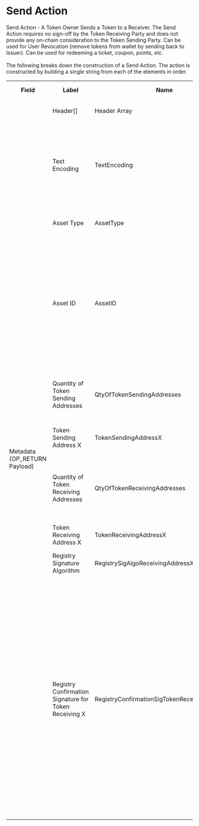 
<html>
	<head>
		<link rel="stylesheet" href="css/style.css">
		<H1>Send Action</H1>
		<p>
		Send Action -  A Token Owner Sends a Token to a Receiver. The Send Action requires no sign-off by the Token Receiving Party and does not provide any on-chain consideration to the Token Sending Party.  Can be used for User Revocation (remove tokens from wallet by sending back to Issuer).  Can be used for redeeming a ticket, coupon, points, etc.<br><br>
		The following breaks down the construction of a Send Action. The action is constructed by building a single string from each of the elements in order.
		</p>
	</head>
	<div class="ritz grid-container" dir="ltr">
		<body>
			<table class="waffle" cellspacing="0" cellpadding="0" table-layout=fixed width=100%>
				 <tr style='height:19px;'>
				    <th style="width:6%" class="s0">Field</th>
				   	<th style="width:9%" class="s1">Label</th>
				    <th style="width:9%" class="s1">Name</th>
				    <th style="width:2%" class="s1">Bytes</th>
				    <th style="width:29%" class="s1">Example Values</th>
				    <th style="width:26%" class="s1">Comments</th>
				    <th style="width:5%" class="s1">Data Type</th>
				    <th style="width:14%" class="s2">Amendment Restrictions</th>
				</tr>
				<tr>
					<td class="s5" rowspan="10">Metadata (OP_RETURN Payload)</td>
			    	<td class="t6">Header[]</td>
			    	<td class="t6">Header Array</td>
			    	<td class="t6">-</td>
			    	<td class="t6">-</td>
			    	<td class="t6">Common header data for all messages</td>
			    	<td class="t6">Header</td>
			    	<td class="t7"></td>
			    </tr>
					<tr>
			    	<td class="t10">Text Encoding</td>
			    	<td class="t10">TextEncoding</td>
			    	<td class="t10">1</td>
			    	<td class="t10" style="word-break:break-all">0</td>
			    	<td class="t10"> 0 = ASCII, 1 = UTF-8, 2 = UTF-16, 3 = Unicode.  Encoding applies to all 'text' data types. All 'string' types will always be encoded with ASCII.  Where string is selected, all fields will be ASCII.</td>
			    	<td class="t10">uint8</td>
			    	<td class="t11">Can be changed by Issuer or Operator at their discretion.</td>
				</tr>				<tr>
			    	<td class="t10">Asset Type</td>
			    	<td class="t10">AssetType</td>
			    	<td class="t10">3</td>
			    	<td class="t10" style="word-break:break-all">SHC</td>
			    	<td class="t10">eg. Share, Bond, Ticket. All characters must be capitalised.</td>
			    	<td class="t10">string</td>
			    	<td class="t11"></td>
				</tr>				<tr>
			    	<td class="t10">Asset ID</td>
			    	<td class="t10">AssetID</td>
			    	<td class="t10">32</td>
			    	<td class="t10" style="word-break:break-all">apm2qsznhks23z8d83u41s8019hyri3i</td>
			    	<td class="t10">Randomly generated base58 string.  Each Asset ID should be unique.  However, a Asset ID is always linked to a Contract that is identified by the public address of the Contract wallet. The Asset Type can be the leading bytes - a convention - to make it easy to identify that it is a token by humans.</td>
			    	<td class="t10">string</td>
			    	<td class="t11"></td>
				</tr>				<tr>
			    	<td class="t10">Quantity of Token Sending Addresses</td>
			    	<td class="t10">QtyOfTokenSendingAddresses</td>
			    	<td class="t10">1</td>
			    	<td class="t10" style="word-break:break-all">2</td>
			    	<td class="t10">Number inputs sending tokens. Number equates to the number of inputs starting with index 0. 1-255, 0 is not valid.</td>
			    	<td class="t10">uint8</td>
			    	<td class="t11"></td>
				</tr>				<tr>
			    	<td class="t10">Token Sending Address X</td>
			    	<td class="t10">TokenSendingAddressX</td>
			    	<td class="t10">8</td>
			    	<td class="t10" style="word-break:break-all">100</td>
			    	<td class="t10">Value of tokens to be spent from the address at Input Index X</td>
			    	<td class="t10">uint64</td>
			    	<td class="t11"></td>
				</tr>				<tr>
			    	<td class="t10">Quantity of Token Receiving Addresses</td>
			    	<td class="t10">QtyOfTokenReceivingAddresses</td>
			    	<td class="t10">1</td>
			    	<td class="t10" style="word-break:break-all">1</td>
			    	<td class="t10">Number outputs receiving tokens. Number equates to the number of outputs starting with index 1 (Contract Address is Index 0). 1-255. 0 is not valid.</td>
			    	<td class="t10">uint8</td>
			    	<td class="t11"></td>
				</tr>				<tr>
			    	<td class="t10">Token Receiving Address X</td>
			    	<td class="t10">TokenReceivingAddressX</td>
			    	<td class="t10">8</td>
			    	<td class="t10" style="word-break:break-all">100</td>
			    	<td class="t10">Value of tokens to be received by the address at OutputX</td>
			    	<td class="t10">uint64</td>
			    	<td class="t11"></td>
				</tr>				<tr>
			    	<td class="t10">Registry Signature Algorithm</td>
			    	<td class="t10">RegistrySigAlgoReceivingAddressX</td>
			    	<td class="t10">1</td>
			    	<td class="t10" style="word-break:break-all">1</td>
			    	<td class="t10">0 = No Registry-signed Message, 1 = ECDSA+secp256k1</td>
			    	<td class="t10">uint8</td>
			    	<td class="t11"></td>
				</tr>				<tr>
			    	<td class="t10">Registry Confirmation Signature for Token Receiving X</td>
			    	<td class="t10">RegistryConfirmationSigTokenReceivingAddressX</td>
			    	<td class="t10">0</td>
			    	<td class="t10" style="word-break:break-all">IEwzJB23sFryKMzx5MfBwnt1GMUKNTQnqF8WhsSD1wwtKKg7BoA/5GLeu5Unwar7ZhtR18tdzuIfdXDtU+zMHL8=</td>
			    	<td class="t10">Length 0-255 bytes. IF restricted to a registry (whitelist) or has transfer restrictions (age, location, investor status): ECDSA+secp256k1 (or the like) signed message provided by an approved/trusted registry through an API signature of [Contract Address + Asset Code + Public Address + Blockhash of the Latest Block + Block Height + Confirmed/Rejected Bool]. If no transfer restrictions(trade restriction/age restriction fields in the Asset Type payload. or restricted to a whitelist by the Contract Auth Flags, it is a NULL field.</td>
			    	<td class="t10">nvarchar8</td>
			    	<td class="t11"></td>
				</tr>
			</table>
		</body>
	</div>
</html>